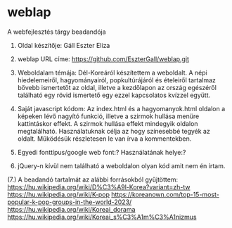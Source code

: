 # weblap
A webfejlesztés tárgy beadandója
1. Oldal készítője: Gáll Eszter Eliza
2. weblap URL címe:  https://github.com/EszterGall/weblap.git
3. Weboldalam témája:
Dél-Koreáról készítettem a weboldalt. A népi hiedelemeiről, hagyományairól, popkultúrájáról és ételeiről tartalmaz bővebb ismertetőt az oldal, illetve a kezdőlapon az ország egészéről található egy rövid ismertető egy ezzel kapcsolatos kvízzel együtt.
4. Saját javascript kódom:
Az index.html és a hagyomanyok.html oldalon a képeken lévő nagyító funkció, illetve a szirmok hullása menüre kattintáskor effekt. A szirmok hullása effekt mindegyik oldalon megtalálható.
Használatuknak célja az hogy színesebbé tegyék az oldalt.
Működésük részletesen le van írva a kommentekben.
5. Egyedi fonttípus/google web font:?
Használatának helye:?

6. jQuery-n kívül nem található a weboldalon olyan kód amit nem én írtam.



(7.) A beadandó tartalmát az alábbi forrásokból gyűjtöttem:
https://hu.wikipedia.org/wiki/D%C3%A9l-Korea?variant=zh-tw
https://hu.wikipedia.org/wiki/K-pop
https://koreanown.com/top-15-most-popular-k-pop-groups-in-the-world-2023/
https://hu.wikipedia.org/wiki/Koreai_dorama
https://hu.wikipedia.org/wiki/Koreai_s%C3%A1m%C3%A1nizmus
